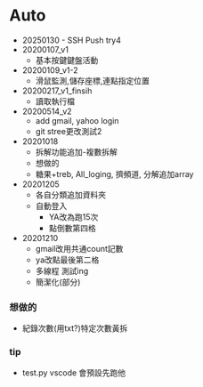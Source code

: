Auto
===
- 20250130 - SSH Push try4
- 20200107_v1 
    - 基本按鍵鍵盤活動
- 20200109_v1-2
    - 滑鼠監測,儲存座標,連點指定位置
- 20200217_v1_finsih
    - 讀取執行檔
- 20200514_v2
    - add gmail, yahoo login
    - git stree更改測試2
- 20201018
    - 拆解功能追加-複數拆解
    - 想做的
    * 糖果+treb, All_loging, 擠頻道, 分解追加array
- 20201205
    - 各自分類追加資料夾
    - 自動登入
        - YA改為跑15次
        - 點倒數第四格
- 20201210
    - gmail改用共通count記數
    - ya改點最後第二格
    - 多線程 測試ing
    - 簡潔化(部分)

### 想做的
- 紀錄次數(用txt?)特定次數黃拆
###  tip
- test.py vscode 會預設先跑他